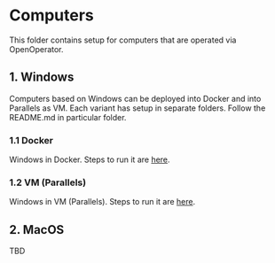 # Computers

This folder contains setup for computers that are operated via OpenOperator.

## 1. Windows

Computers based on Windows can be deployed into Docker and into Parallels as VM. Each variant has setup in separate folders. Follow the README.md in particular folder.

### 1.1 Docker

Windows in Docker. Steps to run it are [here](./windows/docker/README.md).

### 1.2 VM (Parallels)

Windows in VM (Parallels). Steps to run it are [here](./windows/parallels-vm/README.md).

## 2. MacOS

TBD
